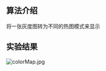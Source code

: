 ## 算法介绍
将一张灰度图转为不同的热图模式来显示  
## 实验结果
![colorMap.jpg](https://github.com/zhangqizky/cv-with-nlp/new/master/img/colorMap.jpg)
